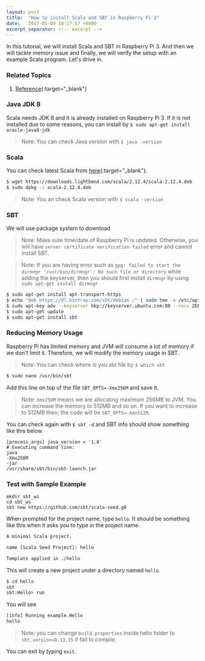 ```yaml
---
layout: post
title:  "How to install Scala and SBT in Raspberry Pi 3"
date:   2017-05-09 10:17:57 +0800
excerpt_separator: <!-- excerpt -->
---
```


In this tutorial, we will install Scala and SBT in Raspberry Pi 3. And then we will tackle memory issue and finally, we will verify the setup with an example Scala program. Let's drive in.

<!-- excerpt -->



### Related Topics

1. [Reference](https://blog.knoldus.com/2016/09/04/scala-iot-first-basic-iot-application-using-scala-on-raspberrypi/){:target="_blank"}


### Java JDK 8
Scala needs JDK 8 and it is already installed on Raspberry Pi 3. If it is not installed due to some reasons, you can install by
`$ sudo apt-get install oracle-java8-jdk`
> Note: You can check Java version with `$ java -version`


### Scala  
You can check latest Scala from [here](https://www.scala-lang.org/download/){:target="_blank"}. 
```sh
$ wget https://downloads.lightbend.com/scala/2.12.4/scala-2.12.4.deb
$ sudo dpkg -i scala-2.12.4.deb
```

> Note: You an check Scala version with `$ scala -version`

### SBT
We will use package system to download
> Note: Make sure time/date of Raspberry Pi is updated. Otherwise, you will have `server certificate verification failed` error and cannot install SBT.

> Note: If you are having error such as `gpg: failed to start the dirmngr '/usr/bin/dirmngr': No such file or directory` while adding the keyserver, then you should first install `dirmngr` by using `sudo apt-get install dirmngr`

```sh
$ sudo apt-get install apt-transport-https
$ echo "deb https://dl.bintray.com/sbt/debian /" | sudo tee -a /etc/apt/sources.list.d/sbt.list
$ sudo apt-key adv --keyserver hkp://keyserver.ubuntu.com:80 --recv 2EE0EA64E40A89B84B2DF73499E82A75642AC823
$ sudo apt-get update
$ sudo apt-get install sbt
```
### Reducing Memory Usage
Raspberry Pi has limited memory and JVM will consume a lot of memory if we don't limit it. Therefore, we will modify the memory usage in SBT.

> Note: You can check where is you sbt file by `$ which sbt`

```sh
$ sudo nano /usr/bin/sbt
```

Add this line on top of the file
`SBT_OPTS=-Xmx256M` and save it.

> Note: `Xmx256M` means we are allocating maximum 256MB to JVM. You can increase the memory to 512MB and so on. If you want to increase to 512MB then, the code will be `SBT_OPTS=-Xmx512M`.  

You can check again with `$ sbt -d` and SBT info should show something like this below.
```
[process_args] java_version = '1.8'
# Executing command line:
java
-Xmx256M
-jar
/usr/share/sbt/bin/sbt-launch.jar

```

### Test with Sample Example

```
mkdir sbt_ws
cd sbt_ws
sbt new https://github.com/sbt/scala-seed.g8
```

When prompted for the project name, type `hello`. It should be something like this when it asks you to type in the project name. 

```sh
A minimal Scala project. 

name [Scala Seed Project]: hello

Template applied in ./hello
```

This will create a new project under a directory named `hello`.

```sh
$ cd hello
sbt
sbt:Hello> run
```
You will see
```sh
[info] Running example.Hello
hello
```

> Note: you can change `build.properties` inside hello folder  to `sbt.version=0.13.15` if fail to compile.


You can exit by typing `exit`.
